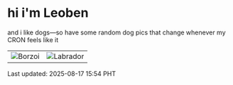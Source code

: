 # hi i'm Leoben

and i like dogs—so have some random dog pics that change whenever my CRON feels like it

|  |  |
|--------|----------|
| ![Borzoi](https://random-dog-vercel.vercel.app/api/random-borzoi?v=1755417272) | ![Labrador](https://random-dog-vercel.vercel.app/api/random-labrador?v=1755417272) |

Last updated: 2025-08-17 15:54 PHT
